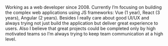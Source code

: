 Working as a web developer since 2008. Currently I’m focusing on building the complex web applications using JS frameworks: Vue (1 year), React (3 years), Angular (2 years). Besides I really care about good UI/UX and always trying not just build the application but deliver great experience to users. Also I believe that great projects could be completed only by high motivated teams so I’m always trying to keep team communication at a high level.

